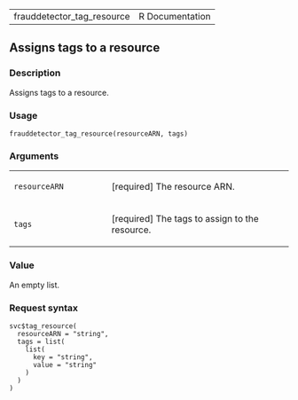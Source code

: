 <table style="width: 100%;">
<tbody>
<tr class="odd">
<td>frauddetector_tag_resource</td>
<td style="text-align: right;">R Documentation</td>
</tr>
</tbody>
</table>

## Assigns tags to a resource

### Description

Assigns tags to a resource.

### Usage

    frauddetector_tag_resource(resourceARN, tags)

### Arguments

<table>
<colgroup>
<col style="width: 35%" />
<col style="width: 65%" />
</colgroup>
<tbody>
<tr class="odd">
<td><code
id="frauddetector_tag_resource_:_resourceARN">resourceARN</code></td>
<td><p>[required] The resource ARN.</p></td>
</tr>
<tr class="even">
<td><code id="frauddetector_tag_resource_:_tags">tags</code></td>
<td><p>[required] The tags to assign to the resource.</p></td>
</tr>
</tbody>
</table>

### Value

An empty list.

### Request syntax

    svc$tag_resource(
      resourceARN = "string",
      tags = list(
        list(
          key = "string",
          value = "string"
        )
      )
    )
